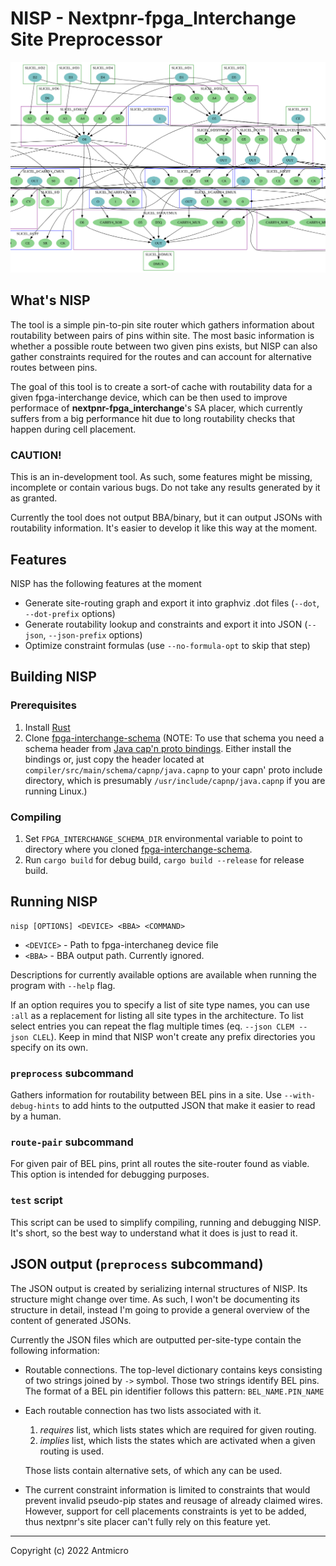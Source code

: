 # NISP - Nextpnr-fpga_Interchange Site Preprocessor

![graph screenshot](nisp_graph_screen.png)

## What's NISP

The tool is a simple pin-to-pin site router which gathers information about routability
between pairs of pins within site. The most basic information is whether a possible
route between two given pins exists, but NISP can also gather constraints required for the
routes and can account for alternative routes between pins.

The goal of this tool is to create a sort-of cache with routability data for a given
fpga-interchange device, which can be then used to improve performace of
**nextpnr-fpga_interchange**'s SA placer, which currently suffers from a big performance
hit due to long routability checks that happen during cell placement.

### CAUTION!
This is an in-development tool. As such, some features might be missing, incomplete or
contain various bugs. Do not take any results generated by it as granted.

Currently the tool does not output BBA/binary, but it can output JSONs with routability
information. It's easier to develop it like this way at the moment.

## Features

NISP has the following features at the moment

* Generate site-routing graph and export it into graphviz .dot files
  (`--dot`, `--dot-prefix` options)
* Generate routability lookup and constraints and export it into JSON
  (`--json`, `--json-prefix` options)
* Optimize constraint formulas (use `--no-formula-opt` to skip that step)

## Building NISP

### Prerequisites

1. Install [Rust](https://www.rust-lang.org/)
2. Clone [fpga-interchange-schema](https://github.com/chipsalliance/fpga-interchange-schema)
   (NOTE: To use that schema you need a schema header from
   [Java cap'n proto bindings](https://github.com/capnproto/capnproto-java/tree/81d18463a8f3c98f6d21d4eae27caaca6bace4f7).
   Either install the bindings or, just copy the header located at
   `compiler/src/main/schema/capnp/java.capnp` to your capn' proto include directory, which
   is presumably `/usr/include/capnp/java.capnp` if you are running Linux.)

### Compiling

1. Set `FPGA_INTERCHANGE_SCHEMA_DIR` environmental variable to point to directory where you
   cloned
   [fpga-interchange-schema](https://github.com/chipsalliance/fpga-interchange-schema).
2. Run `cargo build` for debug build, `cargo build --release` for release build.

## Running NISP

```
nisp [OPTIONS] <DEVICE> <BBA> <COMMAND>
```

* `<DEVICE>` - Path to fpga-interchaneg device file
* `<BBA>` - BBA output path. Currently ignored.

Descriptions for currently available options are available when running the program with
`--help` flag.

If an option requires you to specify a list of site type names, you can use `:all` as a
replacement for listing all site types in the architecture. To list select entries you can
repeat the flag multiple times (eq. `--json CLEM --json CLEL`). Keep in mind that NISP won't
create any prefix directories you specify on its own.

### `preprocess` subcommand

Gathers information for routability between BEL pins in a site.
Use `--with-debug-hints` to add hints to the outputted JSON that make it easier to read by
a human.

### `route-pair` subcommand

For given pair of BEL pins, print all routes the site-router found as viable.
This option is intended for debugging purposes.

### `test` script
This script can be used to simplify compiling, running and debugging NISP.
It's short, so the best way to understand what it does is just to read it.

## JSON output (`preprocess` subcommand)

The JSON output is created by serializing internal structures of NISP. Its structure might
change over time. As such, I won't be documenting its structure in detail, instead I'm
going to provide a general overview of the content of generated JSONs.

Currently the JSON files which are outputted per-site-type contain the following information:

* Routable connections. The top-level dictionary contains keys consisting of two strings
  joined by `->` symbol. Those two strings identify BEL pins. The format of a BEL pin
  identifier follows this pattern: `BEL_NAME.PIN_NAME`

* Each routable connection has two lists associated with it.
  1. _requires_ list, which lists states which are required for given routing.
  2. _implies_ list, which lists the states which are activated when a given routing is used.

  Those lists contain alternative sets, of which any can be used.

* The current constraint information is limited to constraints that would prevent invalid
  pseudo-pip states and reusage of already claimed wires. However, support for cell placements
  constraints is yet to be added, thus nextpnr's site placer can't fully rely on this feature
  yet.

-------------------------------------------------

Copyright (c) 2022 Antmicro 
